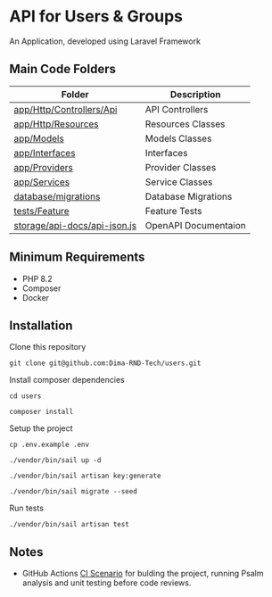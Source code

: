# API for Users & Groups
An Application, developed using Laravel Framework

## Main Code Folders

| Folder | Description |
| --- | --- |
| [app/Http/Controllers/Api](https://github.com/Dima-RND-Tech/users/tree/main/app/Http/Controllers/Api) | API Controllers | 
| [app/Http/Resources](https://github.com/Dima-RND-Tech/users/tree/main/app/Http/Resources) | Resources Classes |
| [app/Models](https://github.com/Dima-RND-Tech/users/tree/main/app/Models) | Models Classes |
| [app/Interfaces](https://github.com/Dima-RND-Tech/users/tree/main/app/Interfaces) | Interfaces |
| [app/Providers](https://github.com/Dima-RND-Tech/users/tree/main/app/Providers) | Provider Classes |
| [app/Services](https://github.com/Dima-RND-Tech/users/tree/main/app/Services) | Service Classes | 
| [database/migrations](https://github.com/Dima-RND-Tech/users/tree/main/database/migrations) | Database Migrations | 
| [tests/Feature](https://github.com/Dima-RND-Tech/users/tree/main/tests/Feature) | Feature Tests | 
| [storage/api-docs/api-json.js](https://github.com/Dima-RND-Tech/users/tree/main/storage/api-docs/api-json.js) | OpenAPI Documentaion | 

## Minimum Requirements
- PHP 8.2
- Composer
- Docker

## Installation

Clone this repository
```
git clone git@github.com:Dima-RND-Tech/users.git
```

Install composer dependencies
```
cd users

composer install
```

Setup the project
```
cp .env.example .env

./vendor/bin/sail up -d

./vendor/bin/sail artisan key:generate

./vendor/bin/sail migrate --seed
```

Run tests
```
./vendor/bin/sail artisan test
```

## Notes

- GitHub Actions [CI Scenario](https://github.com/Dima-RND-Tech/users/actions) for bulding the project, running Psalm analysis and unit testing before code reviews. 
